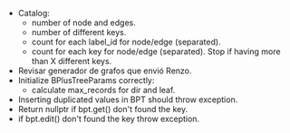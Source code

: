 - Catalog:
    - number of node and edges.
    - number of different keys.
    - count for each label_id for node/edge (separated).
    - count for each key for node/edge (separated). Stop if having more than X different keys.
- Revisar generador de grafos que envió Renzo.
- Initialize BPlusTreeParams correctly:
    - calculate max_records for dir and leaf.
- Inserting duplicated values in BPT should throw exception.
- Return nullptr if bpt.get() don't found the key.
- if bpt.edit() don't found the key throw exception.